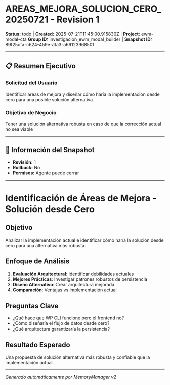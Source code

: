 # AREAS_MEJORA_SOLUCION_CERO_20250721 - Revision 1

**Status:** todo | **Created:** 2025-07-21T11:45:00.915830Z | **Project:** ewm-modal-cta
**Group ID:** investigacion_ewm_modal_builder | **Snapshot ID:** 89f25cfa-c624-459e-a1a3-a69123968501

---

## 📋 Resumen Ejecutivo
### Solicitud del Usuario
Identificar áreas de mejora y diseñar cómo haría la implementación desde cero para una posible solución alternativa

### Objetivo de Negocio
Tener una solución alternativa robusta en caso de que la corrección actual no sea viable

---

## 🔧 Información del Snapshot
- **Revisión:** 1
- **Rollback:** No
- **Permisos:** Agente puede cerrar

---

# Identificación de Áreas de Mejora - Solución desde Cero

## Objetivo
Analizar la implementación actual e identificar cómo haría la solución desde cero para una alternativa más robusta.

## Enfoque de Análisis
1. **Evaluación Arquitectural**: Identificar debilidades actuales
2. **Mejores Prácticas**: Investigar patrones robustos de persistencia
3. **Diseño Alternativo**: Crear arquitectura mejorada
4. **Comparación**: Ventajas vs implementación actual

## Preguntas Clave
- ¿Qué hace que WP CLI funcione pero el frontend no?
- ¿Cómo diseñaría el flujo de datos desde cero?
- ¿Qué arquitectura garantizaría la persistencia?

## Resultado Esperado
Una propuesta de solución alternativa más robusta y confiable que la implementación actual.

---

*Generado automáticamente por MemoryManager v2*
